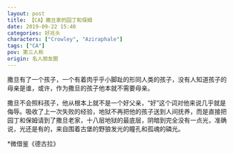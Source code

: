 ```yaml
---
layout: post
title: 【CA】撒旦家的园丁和保姆
date: 2019-09-22 15:40
categories: 好兆头
characters: ["Crowley", "Aziraphale"]
tags: ["CA"]
pov: 第三人称
origin: 名人朋友圈
---
```


撒旦有了一个孩子，一个有着肉乎乎小脚趾的形同人类的孩子，没有人知道孩子的母亲是谁，或许，作为撒旦的孩子他本就不需要母亲。

撒旦不会照料孩子，他从根本上就不是一个好父亲，“好”这个词对他来说几乎就是侮辱。吸收了上一次失败的经验，地狱不再把他的孩子送到人间抚养，而是直接把园丁和保姆请到了撒旦老家，十八层地狱的最底层，阴暗到完全没有一点光，准确说，光还是有的，来自围着古堡的野狼发光的瞳孔和孤魂的磷光。



*微借鉴《德古拉》
